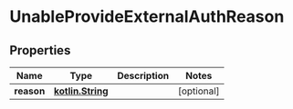 # UnableProvideExternalAuthReason

## Properties
Name | Type | Description | Notes
------------ | ------------- | ------------- | -------------
**reason** | [**kotlin.String**](.md) |  |  [optional]
